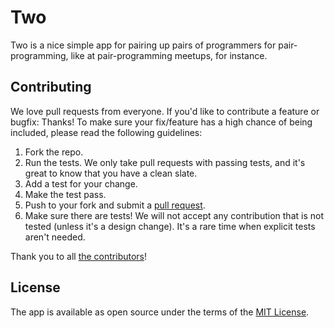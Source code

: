 # Two

Two is a nice simple app for pairing up pairs of programmers for pair-programming,
like at pair-programming meetups, for instance.

## Contributing

We love pull requests from everyone. If you'd like to contribute a feature or
bugfix: Thanks! To make sure your fix/feature has a high chance of being included,
please read the following guidelines:

1. Fork the repo.
2. Run the tests. We only take pull requests with passing tests, and it's great to
know that you have a clean slate.
3. Add a test for your change.
4. Make the test pass.
5. Push to your fork and submit a [pull request](https://github.com/devinrm/two/compare/).
6. Make sure there are tests! We will not accept any contribution that is not tested (unless it's a design change).
   It's a rare time when explicit tests aren't needed.

Thank you to all [the contributors](https://github.com/devinrm/two/graphs/contributors)!

## License
The app is available as open source under the terms of the [MIT License](http://opensource.org/licenses/MIT).
